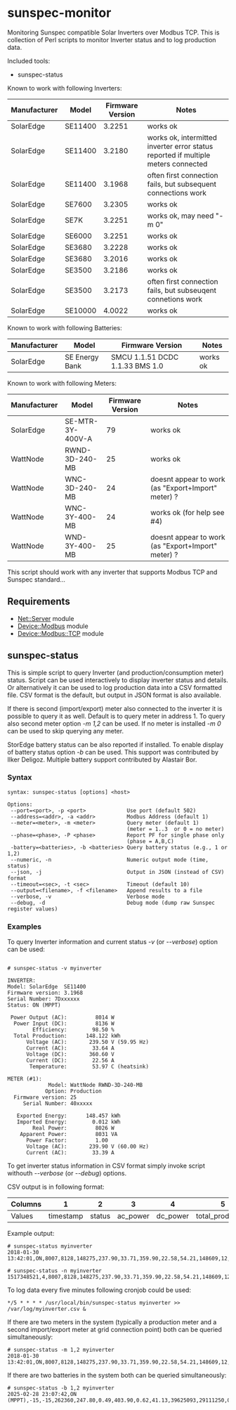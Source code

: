 # sunspec-monitor
Monitoring Sunspec compatible Solar Inverters over Modbus TCP.
This is collection of Perl scripts to monitor Inverter status and to log
production data.

Included tools:

* sunspec-status


Known to work with following Inverters:

Manufacturer|Model   |Firmware Version|Notes
------------|--------|----------------|-----
SolarEdge   |SE11400 |3.2251          |works ok
SolarEdge   |SE11400 |3.2180          |works ok, intermitted inverter error status reported if multiple meters connected
SolarEdge   |SE11400 |3.1968          |often first connection fails, but subsequent connections work
SolarEdge   |SE7600  |3.2305          |works ok
SolarEdge   |SE7K    |3.2251          |works ok, may need "-m 0"
SolarEdge   |SE6000  |3.2251          |works ok
SolarEdge   |SE3680  |3.2228          |works ok
SolarEdge   |SE3680  |3.2016          |works ok
SolarEdge   |SE3500  |3.2186          |works ok
SolarEdge   |SE3500  |3.2173          |often first connection fails, but subseuqent connetions work
SolarEdge   |SE10000 |4.0022          |works ok

Known to work with following Batteries:

Manufacturer|Model   |Firmware Version|Notes
------------|---------------|--------------------------------|-----
SolarEdge   |SE Energy Bank |SMCU 1.1.51 DCDC 1.1.33 BMS 1.0 |works ok

Known to work with following Meters:

Manufacturer|Model           |Firmware Version|Notes
------------|----------------|----------------|-----
SolarEdge   |SE-MTR-3Y-400V-A|79              |works ok
WattNode    |RWND-3D-240-MB  |25              |works ok
WattNode    |WNC-3D-240-MB   |24              |doesnt appear to work (as "Export+Import" meter) ?
WattNode    |WNC-3Y-400-MB   |24              |works ok (for help see #4)
WattNode    |WND-3Y-400-MB   |25              |doesnt appear to work (as "Export+Import" meter) ?

This script should work with any inverter that supports Modbus TCP and Sunspec standard...

## Requirements

- [Net::Server](https://metacpan.org/pod/Net::Server) module
- [Device::Modbus](https://metacpan.org/pod/Device::Modbus) module
- [Device::Modbus::TCP](https://github.com/jfraire/Device-Modbus-TCP) module


## sunspec-status

This is simple script to query Inverter (and production/consumption meter) status.
Script can be used interactively to display inverter status and details. Or alternatively
it can be used to log production data into a CSV formatted file. CSV format is the default,
but output in JSON format is also available.

If there is second (import/export) meter also connected to the inverter it is possible
to query it as well.  Default is to query meter in address 1. To query also second meter
option *-m 1,2* can be used.
If no meter is installed *-m 0* can be used to skip querying any meter.

StorEdge battery status can be also reported if installed. To enable display of battery
status option *-b* can be used. This support was contributed by Ilker Deligoz. Multiple battery support contributed by Alastair Bor.


### Syntax

```
syntax: sunspec-status [options] <host>

Options:
 --port=<port>, -p <port>             Use port (default 502)
 --address=<addr>, -a <addr>          Modbus Address (default 1)
 --meter=<meter>, -m <meter>          Query meter (default 1) 
                                      (meter = 1..3  or 0 = no meter)
 --phase=<phase>, -P <phase>          Report PF for single phase only
                                      (phase = A,B,C)
 -battery=<batteries>, -b <batteries> Query battery status (e.g., 1 or 1,2)
 --numeric, -n                        Numeric output mode (time, status)
 --json, -j                           Output in JSON (instead of CSV) format
 --timeout=<sec>, -t <sec>            Timeout (default 10)
 --output=<filename>, -f <filename>   Append results to a file
 --verbose, -v                        Verbose mode
 --debug, -d                          Debug mode (dump raw Sunspec register values)
```

### Examples

To query Inverter information and current status *-v* (or *--verbose*) option can be used:

```

# sunspec-status -v myinverter

INVERTER:
Model: SolarEdge  SE11400
Firmware version: 3.1968
Serial Number: 7Dxxxxxx
Status: ON (MPPT)

 Power Output (AC):         8014 W
  Power Input (DC):         8136 W
        Efficiency:        98.50 %
  Total Production:      148.122 kWh
      Voltage (AC):       239.50 V (59.95 Hz)
      Current (AC):        33.64 A
      Voltage (DC):       360.60 V
      Current (DC):        22.56 A
       Temperature:        53.97 C (heatsink)

METER (#1):
             Model: WattNode RWND-3D-240-MB
            Option: Production
  Firmware version: 25
     Serial Number: 40xxxxx

   Exported Energy:      148.457 kWh
   Imported Energy:        0.012 kWh
        Real Power:         8026 W
    Apparent Power:         8031 VA
      Power Factor:         1.00
      Voltage (AC):       239.90 V (60.00 Hz)
      Current (AC):        33.39 A

```

To get inverter status information in CSV format simply invoke script withouth *--verbose* (or *--debug*) options.

CSV output is in following format:

Columns|1|2|3|4|5|6|7|8|9|10|11|12|13|14
-------|-|-|-|-|-|-|-|-|-|--|--|--|--|---
Values|timestamp|status|ac_power|dc_power|total_production|ac_voltage|ac_current|dc_voltage|dc_current|temperature|exported_energy_m1|imporoted_energy_m1|exported_energy_m2|imported_energy_m2

Example output:

```
# sunspec-status myinverter
2018-01-30 13:42:01,ON,8007,8128,148275,237.90,33.71,359.90,22.58,54.21,148609,12,0,0
```

```
# sunspec-status -n myinverter
1517348521,4,8007,8128,148275,237.90,33.71,359.90,22.58,54.21,148609,12,0,0
```


To log data every five minutes following cronjob could be used:
```
*/5 * * * * /usr/local/bin/sunspec-status myinverter >> /var/log/myinverter.csv &
```


If there are two meters in the system (typically a production meter and a second
import/export meter at grid connection point) both can be queried simultaneously:

```
# sunspec-status -m 1,2 myinverter
2018-01-30 13:42:01,ON,8007,8128,148275,237.90,33.71,359.90,22.58,54.21,148609,12,35603,8471
```

If there are two batteries in the system both can be queried simultaneously:

```
# sunspec-status -b 1,2 myinverter
2025-02-28 23:07:42,ON (MPPT),-15,-15,262360,247.80,0.49,403.90,0.62,41.13,39625093,29111250,0,0,17674,20830,0.00,16.46,95.00,8548,18544,0.00,16.85,97.00
```

